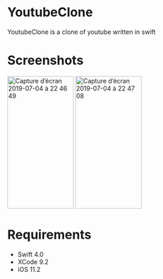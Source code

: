 # YoutubeClone
YoutubeClone is a clone of youtube written in swift
# Screenshots
<img width="150" height="300" alt="Capture d’écran 2019-07-04 à 22 46 49" src="https://user-images.githubusercontent.com/39087448/60688559-e5983880-9ead-11e9-8a7b-53dd6de5c1eb.png"> <img width="150" height="300" alt="Capture d’écran 2019-07-04 à 22 47 08" src="https://user-images.githubusercontent.com/39087448/60688570-fea0e980-9ead-11e9-9ea9-5b8ea3ef4a4b.png">
# Requirements
* Swift 4.0
* XCode 9.2
* iOS 11.2
